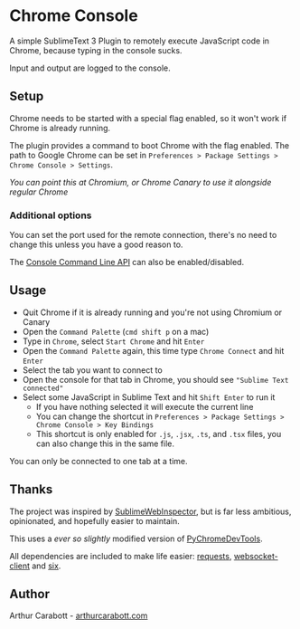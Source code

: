 # Chrome Console

A simple SublimeText 3 Plugin to remotely execute JavaScript code in Chrome, because typing in the console sucks.

Input and output are logged to the console.

## Setup

Chrome needs to be started with a special flag enabled, so it won't work if Chrome is already running.

The plugin provides a command to boot Chrome with the flag enabled. The path to Google Chrome can be set in `Preferences > Package Settings > Chrome Console > Settings`.

*You can point this at Chromium, or Chrome Canary to use it alongside regular Chrome*

### Additional options

You can set the port used for the remote connection, there's no need to change this unless you have a good reason to.

The [Console Command Line API](https://developers.google.com/web/tools/chrome-devtools/console/command-line-reference) can also be enabled/disabled.

## Usage

- Quit Chrome if it is already running and you're not using Chromium or Canary
- Open the `Command Palette` (`cmd shift p` on a mac)
- Type in `Chrome`, select `Start Chrome` and hit `Enter`
- Open the `Command Palette` again, this time type `Chrome Connect` and hit `Enter`
- Select the tab you want to connect to
- Open the console for that tab in Chrome, you should see `"Sublime Text connected"`
- Select some JavaScript in Sublime Text and hit `Shift Enter` to run it
    + If you have nothing selected it will execute the current line
    + You can change the shortcut in `Preferences > Package Settings > Chrome Console > Key Bindings`
    + This shortcut is only enabled for `.js`, `.jsx`, `.ts`, and `.tsx` files, you can also change this in the same file.

You can only be connected to one tab at a time.

## Thanks

The project was inspired by [SublimeWebInspector](https://github.com/sokolovstas/SublimeWebInspector/tree/master), but is far less ambitious, opinionated, and hopefully easier to maintain.

This uses a *ever so slightly* modified version of [PyChromeDevTools](https://github.com/marty90/PyChromeDevTools).

All dependencies are included to make life easier: [requests](http://docs.python-requests.org/en/master/), [websocket-client](https://pypi.python.org/pypi/websocket-client) and [six](https://pypi.python.org/pypi/six).

## Author

Arthur Carabott - [arthurcarabott.com](https://arthurcarabott.com)
